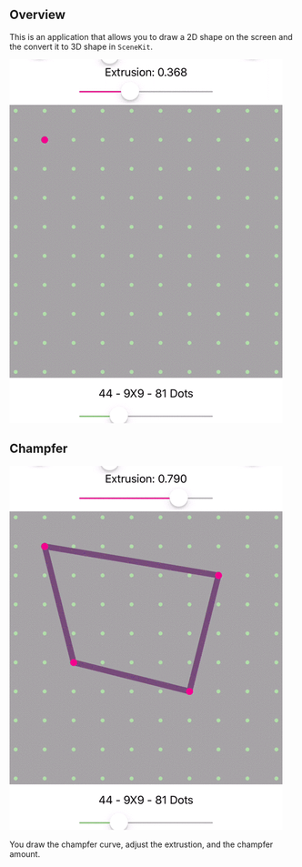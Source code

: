 
## Overview

This is an application that allows you to draw a 2D shape on the screen and the convert it to 3D shape in `SceneKit`. 

![Alt Text](https://github.com/jmade/jmade.github.io/blob/master/draw.gif?raw=true)

## Champfer 

![Alt Text](https://github.com/jmade/jmade.github.io/blob/master/champfer.gif?raw=true)

You draw the champfer curve, adjust the extrustion, and the champfer amount. 

